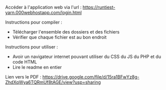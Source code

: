 Accéder à l'application web via l'url :
https://runtiest-yarn.000webhostapp.com/login.html

Instructions pour compiler : 
- Télécharger l'ensemble des dossiers et des fichiers
- Vérifier que chaque fichier est au bon endroit

Instructions pour utiliser : 
- Avoir un navigateur internet pouvant utiliser du CSS du JS du PHP et du code HTML
- Lire le readme en entier

Lien vers le PDF :
https://drive.google.com/file/d/15ra1BFwYz8g-ZhdXqWya6TQRmUf8tAGE/view?usp=sharing
